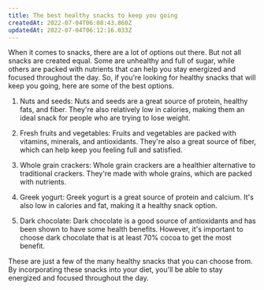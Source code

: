 ```yaml
---
title: The best healthy snacks to keep you going
createdAt: 2022-07-04T06:08:43.860Z
updatedAt: 2022-07-04T06:12:16.033Z
---
```


When it comes to snacks, there are a lot of options out there. But not all snacks are created equal. Some are unhealthy and full of sugar, while others are packed with nutrients that can help you stay energized and focused throughout the day. So, if you're looking for healthy snacks that will keep you going, here are some of the best options.

1. Nuts and seeds: Nuts and seeds are a great source of protein, healthy fats, and fiber. They're also relatively low in calories, making them an ideal snack for people who are trying to lose weight.

2. Fresh fruits and vegetables: Fruits and vegetables are packed with vitamins, minerals, and antioxidants. They're also a great source of fiber, which can help keep you feeling full and satisfied.

3. Whole grain crackers: Whole grain crackers are a healthier alternative to traditional crackers. They're made with whole grains, which are packed with nutrients.

4. Greek yogurt: Greek yogurt is a great source of protein and calcium. It's also low in calories and fat, making it a healthy snack option.

5. Dark chocolate: Dark chocolate is a good source of antioxidants and has been shown to have some health benefits. However, it's important to choose dark chocolate that is at least 70% cocoa to get the most benefit.

These are just a few of the many healthy snacks that you can choose from. By incorporating these snacks into your diet, you'll be able to stay energized and focused throughout the day.
